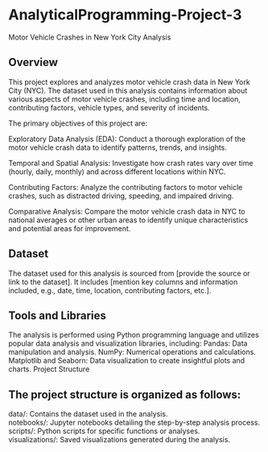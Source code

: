 # AnalyticalProgramming-Project-3
Motor Vehicle Crashes in New York City Analysis

## Overview
This project explores and analyzes motor vehicle crash data in New York City (NYC). The dataset used in this analysis contains information about various aspects of motor vehicle crashes, including time and location, contributing factors, vehicle types, and severity of incidents.

The primary objectives of this project are:

Exploratory Data Analysis (EDA): Conduct a thorough exploration of the motor vehicle crash data to identify patterns, trends, and insights.

Temporal and Spatial Analysis: Investigate how crash rates vary over time (hourly, daily, monthly) and across different locations within NYC.

Contributing Factors: Analyze the contributing factors to motor vehicle crashes, such as distracted driving, speeding, and impaired driving.

Comparative Analysis: Compare the motor vehicle crash data in NYC to national averages or other urban areas to identify unique characteristics and potential areas for improvement.

## Dataset
The dataset used for this analysis is sourced from [provide the source or link to the dataset]. It includes [mention key columns and information included, e.g., date, time, location, contributing factors, etc.].

## Tools and Libraries
The analysis is performed using Python programming language and utilizes popular data analysis and visualization libraries, including:
Pandas: Data manipulation and analysis.
NumPy: Numerical operations and calculations.
Matplotlib and Seaborn: Data visualization to create insightful plots and charts.
Project Structure

## The project structure is organized as follows:
data/: Contains the dataset used in the analysis.<br>
notebooks/: Jupyter notebooks detailing the step-by-step analysis process.<br>
scripts/: Python scripts for specific functions or analyses.<br>
visualizations/: Saved visualizations generated during the analysis.

